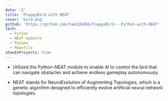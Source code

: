 ```yaml
---
date: '2'
title: 'FlappyBird with NEAT'
cover: 'bird.png'
github: 'https://github.com/Sam120204/FlappyBird---Python-with-NEAT'
tech:
  - Python
  - NEAT modeule
  - PyGame
  - Makefile
showInProjects: true
---
```


- Utilized the Python-NEAT module to enable AI to control the bird that can navigate obstacles and achieve endless gameplay autonomously.

- NEAT stands for NeuroEvolution of Augmenting Topologies, which is a genetic algorithm designed to efficiently evolve artificial neural network topologies.
